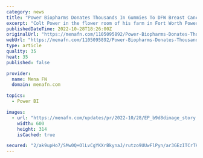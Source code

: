 ```yaml
---
category: news
title: "Power Biopharms Donates Thousands In Gummies To DFW Breast Cancer Patients"
excerpt: "Colt Power in the flower room of his farm in Fort Worth Power Biopharms Colt Power looks at one of his indoor-grown plants <"
publishedDateTime: 2022-10-28T18:26:00Z
originalUrl: "https://menafn.com/1105095892/Power-Biopharms-Donates-Thousands-In-Gummies-To-DFW-Breast-Cancer-Patients"
webUrl: "https://menafn.com/1105095892/Power-Biopharms-Donates-Thousands-In-Gummies-To-DFW-Breast-Cancer-Patients"
type: article
quality: 35
heat: 35
published: false

provider:
  name: Mena FN
  domain: menafn.com

topics:
  - Power BI

images:
  - url: "https://menafn.com/updates/pr/2022-10/28/EP_b9d8dimage_story.png"
    width: 600
    height: 314
    isCached: true

secured: "2/ak9upHo7/SMw0Q+OlLvCgYKXrBkynaJ/rutzo9UUwFlPyn/ar3GEzITCrTKBMVkJscJEbh71vCSjL2f30eHHN+TIxXg+Q3PORMCVXz/VOA/ns6g4JYPa2W7n75xDS+ncpyf/RLPsZBUlzmeBFuul98GPCu7W9rnkDE0r0T3d/YQENgCtyblLRytIT43Ib2+1vX108O6Gk8FTNqCck0+F5WkYnz0LPn3Q/g7UdHZItYI6LxkkH/+jZUMEcAnPc8rnnsHRWZ+/1z5csCD66H2pFWBf33dXFdIg0mS5CCm+CpYzPjj+PZ7iDvKiADyVywVmt6S/u06FbSeLn8G0RNa3Oo3+/ft73iX+e+RcQm6kU=;9IwzFQmtqm0K5SlTvLwZow=="
---
```


